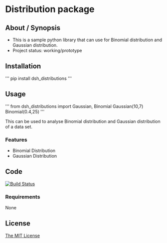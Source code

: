 # Distribution package

## About / Synopsis

* This is a sample python library that can use for Binomial distribution and Gaussian distribution.
* Project status: working/prototype

## Installation

'''
pip install dsh_distributions
'''

## Usage

'''
from dsh_distributions import Gaussian, Binomial
Gaussian(10,7)
Binomial(0.4,25)
'''

This can be used to analyse Binomial distribution and Gaussian distribution of a data set.

### Features

- Binomial Distribution
- Gaussian Distribution

## Code

[![Build Status](https://qa.nuxeo.org/jenkins/buildStatus/icon?job=/nuxeo/addons_nuxeo-sample-project-master)](https://qa.nuxeo.org/jenkins/job/nuxeo/job/addons_nuxeo-sample-project-master/)

### Requirements

None

## License

[The MIT License](https://opensource.org/licenses/MIT)
